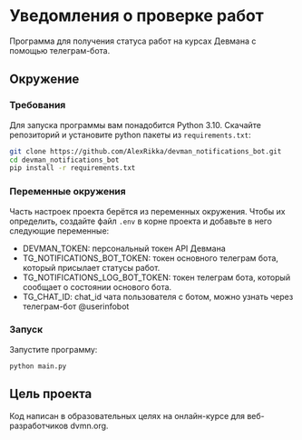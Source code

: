 # Уведомления о проверке работ
Программа для получения статуса работ на курсах Девмана с помощью телеграм-бота.

## Окружение

### Требования
Для запуска программы вам понадобится Python 3.10. Скачайте репозиторий и установите python пакеты из `requirements.txt`:
```bash
git clone https://github.com/AlexRikka/devman_notifications_bot.git
cd devman_notifications_bot
pip install -r requirements.txt
```

### Переменные окружения
Часть настроек проекта берётся из переменных окружения. Чтобы их определить, создайте файл `.env` в корне проекта и добавьте в него следующие переменные:
- DEVMAN_TOKEN: персональный токен API Девмана
- TG_NOTIFICATIONS_BOT_TOKEN: токен основного телеграм бота, который присылает статусы работ.
- TG_NOTIFICATIONS_LOG_BOT_TOKEN: токен телеграм бота, который сообщает о состоянии основого бота.
- TG_CHAT_ID: chat_id чата пользователя с ботом, можно узнать через телеграм-бот @userinfobot

### Запуск
Запустите программу:
```
python main.py
```


## Цель проекта
Код написан в образовательных целях на онлайн-курсе для веб-разработчиков dvmn.org.